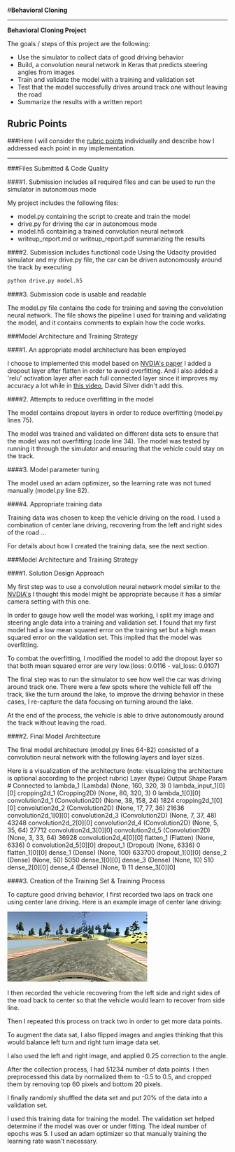 #**Behavioral Cloning**

---

**Behavioral Cloning Project**

The goals / steps of this project are the following:
* Use the simulator to collect data of good driving behavior
* Build, a convolution neural network in Keras that predicts steering angles from images
* Train and validate the model with a training and validation set
* Test that the model successfully drives around track one without leaving the road
* Summarize the results with a written report


[//]: # (Image References)

[image1]: ./center.jpg "Center Image"
[image2]: ./examples/placeholder.png "Grayscaling"
[image3]: ./examples/placeholder_small.png "Recovery Image"
[image4]: ./examples/placeholder_small.png "Recovery Image"
[image5]: ./examples/placeholder_small.png "Recovery Image"
[image6]: ./examples/placeholder_small.png "Normal Image"
[image7]: ./examples/placeholder_small.png "Flipped Image"

## Rubric Points
###Here I will consider the [rubric points](https://review.udacity.com/#!/rubrics/432/view) individually and describe how I addressed each point in my implementation.

---
###Files Submitted & Code Quality

####1. Submission includes all required files and can be used to run the simulator in autonomous mode

My project includes the following files:
* model.py containing the script to create and train the model
* drive.py for driving the car in autonomous mode
* model.h5 containing a trained convolution neural network
* writeup_report.md or writeup_report.pdf summarizing the results

####2. Submission includes functional code
Using the Udacity provided simulator and my drive.py file, the car can be driven autonomously around the track by executing
```sh
python drive.py model.h5
```

####3. Submission code is usable and readable

The model.py file contains the code for training and saving the convolution neural network. The file shows the pipeline I used for training and validating the model, and it contains comments to explain how the code works.

###Model Architecture and Training Strategy

####1. An appropriate model architecture has been employed

I choose to implemented this model based on [NVDIA's paper](https://devblogs.nvidia.com/parallelforall/deep-learning-self-driving-cars/)
I added a dropout layer after flatten in order to avoid overfitting.
And I also added a 'relu' activation layer after each full connected layer since it improves my accuracy a lot while in [this video](https://www.youtube.com/watch?v=rpxZ87YFg0M&index=3&list=PLAwxTw4SYaPkz3HerxrHlu1Seq8ZA7-5P), David Silver didn't add this.

####2. Attempts to reduce overfitting in the model

The model contains dropout layers in order to reduce overfitting (model.py lines 75).

The model was trained and validated on different data sets to ensure that the model was not overfitting (code line 34). The model was tested by running it through the simulator and ensuring that the vehicle could stay on the track.

####3. Model parameter tuning

The model used an adam optimizer, so the learning rate was not tuned manually (model.py line 82).

####4. Appropriate training data

Training data was chosen to keep the vehicle driving on the road. I used a combination of center lane driving, recovering from the left and right sides of the road ...

For details about how I created the training data, see the next section.

###Model Architecture and Training Strategy

####1. Solution Design Approach

My first step was to use a convolution neural network model similar to the [NVDIA's](https://devblogs.nvidia.com/parallelforall/deep-learning-self-driving-cars/) I thought this model might be appropriate because it has a similar camera setting with this one.

In order to gauge how well the model was working, I split my image and steering angle data into a training and validation set. I found that my first model had a low mean squared error on the training set but a high mean squared error on the validation set. This implied that the model was overfitting.

To combat the overfitting, I modified the model to add the dropout layer so that both mean squared error are very low.(loss: 0.0116 - val_loss: 0.0107)


The final step was to run the simulator to see how well the car was driving around track one. There were a few spots where the vehicle fell off the track, like the turn around the lake, to improve the driving behavior in these cases, I re-capture the data focusing on turning around the lake.

At the end of the process, the vehicle is able to drive autonomously around the track without leaving the road.

####2. Final Model Architecture

The final model architecture (model.py lines 64-82) consisted of a convolution neural network with the following layers and layer sizes.

Here is a visualization of the architecture (note: visualizing the architecture is optional according to the project rubric)
Layer (type)                     Output Shape          Param #     Connected to
lambda_1 (Lambda)                (None, 160, 320, 3)   0           lambda_input_1[0][0]
cropping2d_1 (Cropping2D)        (None, 80, 320, 3)    0           lambda_1[0][0]
convolution2d_1 (Convolution2D)  (None, 38, 158, 24)   1824        cropping2d_1[0][0]
convolution2d_2 (Convolution2D)  (None, 17, 77, 36)    21636       convolution2d_1[0][0]
convolution2d_3 (Convolution2D)  (None, 7, 37, 48)     43248       convolution2d_2[0][0]
convolution2d_4 (Convolution2D)  (None, 5, 35, 64)     27712       convolution2d_3[0][0]
convolution2d_5 (Convolution2D)  (None, 3, 33, 64)     36928       convolution2d_4[0][0]
flatten_1 (Flatten)              (None, 6336)          0           convolution2d_5[0][0]
dropout_1 (Dropout)              (None, 6336)          0           flatten_1[0][0]
dense_1 (Dense)                  (None, 100)           633700      dropout_1[0][0]
dense_2 (Dense)                  (None, 50)            5050        dense_1[0][0]
dense_3 (Dense)                  (None, 10)            510         dense_2[0][0]
dense_4 (Dense)                  (None, 1)             11          dense_3[0][0]

####3. Creation of the Training Set & Training Process

To capture good driving behavior, I first recorded two laps on track one using center lane driving. Here is an example image of center lane driving:

![center][image1]

I then recorded the vehicle recovering from the left side and right sides of the road back to center so that the vehicle would learn to recover from side line.

Then I repeated this process on track two in order to get more data points.

To augment the data sat, I also flipped images and angles thinking that this would balance left turn and right turn image data set.

I also used the left and right image, and applied 0.25 correction to the angle.

After the collection process, I had 51234 number of data points. I then preprocessed this data by normalized them to -0.5 to 0.5, and cropped them by removing top 60 pixels and bottom 20 pixels.


I finally randomly shuffled the data set and put 20% of the data into a validation set.

I used this training data for training the model. The validation set helped determine if the model was over or under fitting. The ideal number of epochs was 5. I used an adam optimizer so that manually training the learning rate wasn't necessary.
